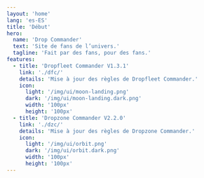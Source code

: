 ```yaml
---
layout: 'home'
lang: 'es-ES'
title: 'Début'
hero:
  name: 'Drop Commander'
  text: 'Site de fans de l’univers.'
  tagline: 'Fait par des fans, pour des fans.'
features:
  - title: 'Dropfleet Commander V1.3.1'
    link: './dfc/'
    details: 'Mise à jour des règles de Dropfleet Commander.'
    icon:
      light: '/img/ui/moon-landing.png'
      dark: '/img/ui/moon-landing.dark.png'
      width: '100px'
      height: '100px'
  - title: 'Dropzone Commander V2.2.0'
    link: './dzc/'
    details: 'Mise à jour des règles de Dropzone Commander.'
    icon:
      light: '/img/ui/orbit.png'
      dark: '/img/ui/orbit.dark.png'
      width: '100px'
      height: '100px'
---
```

<script lang="ts" setup>
import { onMounted } from 'vue'
import { useData } from 'vitepress'
const { frontmatter } = useData()

onMounted(() => {
  let expires = new Date()
  expires.setFullYear(expires.getFullYear()+1)
  document.cookie = `nf_lang=${frontmatter.value.lang}; expires=${expires.toUTCString()}; path=/`
})
</script>
